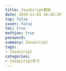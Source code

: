 ```yaml
---
title: JavaScript基础
date: 2019-11-01 16:26:28
top: false
cover: false
toc: true
mathjax: true
password:
summary: Javascript
tags:
- Javascript
categories:
- Javascript学习
---
```



